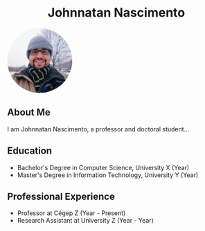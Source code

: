 <!-- Add a div to contain the title and apply CSS for centering -->
<div style="text-align: center;">
  <h1>Johnnatan Nascimento</h1>
</div>

<!-- Use a wrapper div to position the photo and text -->
<div style="display: flex; align-items: center;">

  <!-- Add the main content on the left -->
  <div>
<!-- Add style attribute to apply rounded border -->
<img src="profilephoto.jpg" alt="Profile Photo" style="border-radius: 50%; width: 150px; height: 150px;">

## About Me
I am Johnnatan Nascimento, a professor and doctoral student...

## Education
- Bachelor's Degree in Computer Science, University X (Year)
- Master's Degree in Information Technology, University Y (Year)

## Professional Experience
- Professor at Cégep Z (Year - Present)
- Research Assistant at University Z (Year - Year)
